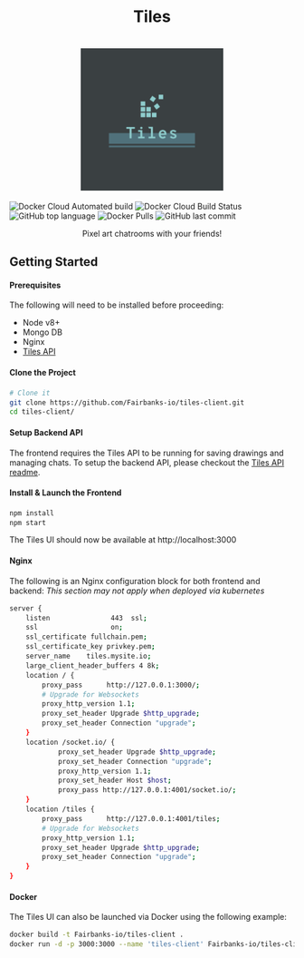 <h1 align="center">
  Tiles
</h1>

<h1 align="center"><img align="center" src="https://raw.githubusercontent.com/Fairbanks-io/tiles-client/master/logo.png" height="50%" width="50%" alt="tiles-logo"/></h1>

![Docker Cloud Automated build](https://img.shields.io/docker/cloud/automated/fairbanksio/tiles-client.svg)
![Docker Cloud Build Status](https://img.shields.io/docker/cloud/build/fairbanksio/tiles-client.svg)
![GitHub top language](https://img.shields.io/github/languages/top/Fairbanks-io/tiles-client.svg)
![Docker Pulls](https://img.shields.io/docker/pulls/fairbanksio/tiles-client.svg)
![GitHub last commit](https://img.shields.io/github/last-commit/Fairbanks-io/tiles-client.svg)

<p align="center">Pixel art chatrooms with your friends!</p>

## Getting Started

#### Prerequisites

The following will need to be installed before proceeding:

- Node v8+
- Mongo DB
- Nginx
- [Tiles API](https://github.com/Fairbanks-io/tiles-api)

#### Clone the Project

```sh
# Clone it
git clone https://github.com/Fairbanks-io/tiles-client.git
cd tiles-client/
```

#### Setup Backend API

The frontend requires the Tiles API to be running for saving drawings and managing chats. To setup the backend API, please checkout the [Tiles API readme](https://github.com/Fairbanks-io/tiles-api/blob/master/README.md).

#### Install & Launch the Frontend

```sh
npm install
npm start
```

The Tiles UI should now be available at http://localhost:3000

#### Nginx

The following is an Nginx configuration block for both frontend and backend:
_This section may not apply when deployed via kubernetes_
```sh
server {
    listen               443  ssl;
    ssl                  on;
    ssl_certificate fullchain.pem;
    ssl_certificate_key privkey.pem;
    server_name    tiles.mysite.io;
    large_client_header_buffers 4 8k;
    location / {
        proxy_pass      http://127.0.0.1:3000/;
        # Upgrade for Websockets
        proxy_http_version 1.1;
        proxy_set_header Upgrade $http_upgrade;
        proxy_set_header Connection "upgrade";
    }
    location /socket.io/ {
            proxy_set_header Upgrade $http_upgrade;
            proxy_set_header Connection "upgrade";
            proxy_http_version 1.1;
            proxy_set_header Host $host;
            proxy_pass http://127.0.0.1:4001/socket.io/;
    }
    location /tiles {
        proxy_pass      http://127.0.0.1:4001/tiles;
        # Upgrade for Websockets
        proxy_http_version 1.1;
        proxy_set_header Upgrade $http_upgrade;
        proxy_set_header Connection "upgrade";
    }
}
```

#### Docker

The Tiles UI can also be launched via Docker using the following example:

```sh
docker build -t Fairbanks-io/tiles-client .
docker run -d -p 3000:3000 --name 'tiles-client' Fairbanks-io/tiles-client
```
